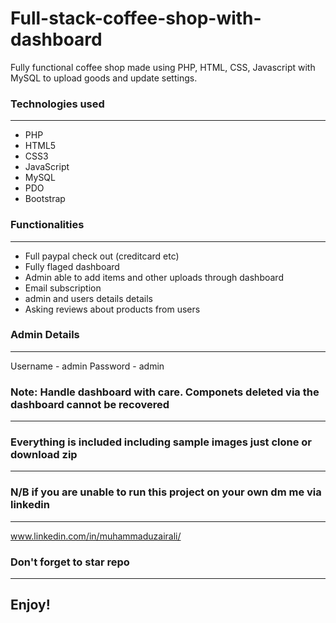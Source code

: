 <h1><b>Full-stack-coffee-shop-with-dashboard</b></h1>

<p>Fully functional coffee shop made using PHP, HTML, CSS, Javascript with MySQL to upload goods and update settings.</p>

<h3><b>Technologies used</b></h3>
<hr>

<ul>
<li>PHP</li>
<li>HTML5</li>
<li>CSS3</li>
<li>JavaScript</li>
<li>MySQL</li>
<li>PDO</li>
<li>Bootstrap</li>
</ul>

<h3><b>Functionalities</b></h3>
<hr>

<ul>
<li>Full paypal check out (creditcard etc)</li>
<li>Fully flaged dashboard</li>
<li>Admin able to add items and other uploads through dashboard</li>
<li>Email subscription</li>
<li>admin and users details details</li>
<li>Asking reviews about products from users</li>
</ul>

<h3><b>Admin Details</b></h3>
<hr>

Username - admin Password - admin


<h3><b>Note: Handle dashboard with care. Componets deleted via the dashboard cannot be recovered</b></h3>
<hr>

<h3><b>Everything is included including sample images just clone or download zip</b></h3>
<hr>

<h3><b>N/B if you are unable to run this project on your own dm me via linkedin</b></h3>
<hr>

www.linkedin.com/in/muhammaduzairali/

<h3><b>Don't forget to star repo</b></h4>
<hr>

<h2>Enjoy!</h2>
